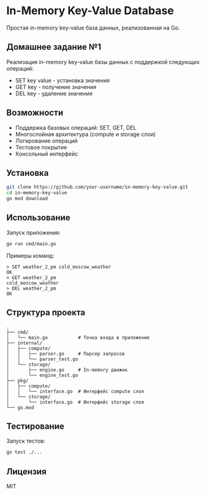# In-Memory Key-Value Database

Простая in-memory key-value база данных, реализованная на Go.

## Домашнее задание №1

Реализация in-memory key-value базы данных с поддержкой следующих операций:
- SET key value - установка значения
- GET key - получение значения
- DEL key - удаление значения

## Возможности

- Поддержка базовых операций: SET, GET, DEL
- Многослойная архитектура (compute и storage слои)
- Логирование операций
- Тестовое покрытие
- Консольный интерфейс

## Установка

```bash
git clone https://github.com/your-username/in-memory-key-value.git
cd in-memory-key-value
go mod download
```

## Использование

Запуск приложения:
```bash
go run cmd/main.go
```

Примеры команд:
```
> SET weather_2_pm cold_moscow_weather
OK
> GET weather_2_pm
cold_moscow_weather
> DEL weather_2_pm
OK
```

## Структура проекта

```
.
├── cmd/
│   └── main.go           # Точка входа в приложение
├── internal/
│   ├── compute/
│   │   ├── parser.go     # Парсер запросов
│   │   └── parser_test.go
│   └── storage/
│       ├── engine.go     # In-memory движок
│       └── engine_test.go
├── pkg/
│   ├── compute/
│   │   └── interface.go  # Интерфейс compute слоя
│   └── storage/
│       └── interface.go  # Интерфейс storage слоя
└── go.mod
```

## Тестирование

Запуск тестов:
```bash
go test ./...
```

## Лицензия

MIT 